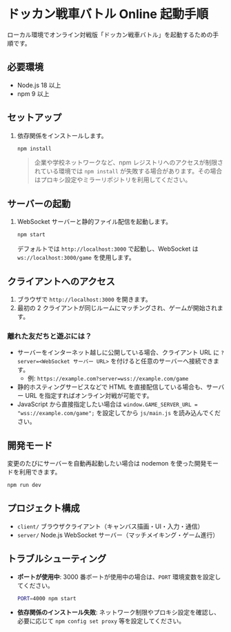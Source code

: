 # ドッカン戦車バトル Online 起動手順

ローカル環境でオンライン対戦版「ドッカン戦車バトル」を起動するための手順です。

## 必要環境
- Node.js 18 以上
- npm 9 以上

## セットアップ
1. 依存関係をインストールします。
   ```bash
   npm install
   ```
   > 企業や学校ネットワークなど、npm レジストリへのアクセスが制限されている環境では `npm install` が失敗する場合があります。その場合はプロキシ設定やミラーリポジトリを利用してください。

## サーバーの起動
1. WebSocket サーバーと静的ファイル配信を起動します。
   ```bash
   npm start
   ```
   デフォルトでは `http://localhost:3000` で起動し、WebSocket は `ws://localhost:3000/game` を使用します。

## クライアントへのアクセス
1. ブラウザで `http://localhost:3000` を開きます。
2. 最初の 2 クライアントが同じルームにマッチングされ、ゲームが開始されます。

### 離れた友だちと遊ぶには？
- サーバーをインターネット越しに公開している場合、クライアント URL に `?server=<WebSocket サーバー URL>` を付けると任意のサーバーへ接続できます。
  - 例: `https://example.com?server=wss://example.com/game`
- 静的ホスティングサービスなどで HTML を直接配信している場合も、サーバー URL を指定すればオンライン対戦が可能です。
- JavaScript から直接指定したい場合は `window.GAME_SERVER_URL = "wss://example.com/game";` を設定してから `js/main.js` を読み込んでください。

## 開発モード
変更のたびにサーバーを自動再起動したい場合は nodemon を使った開発モードを利用できます。
```bash
npm run dev
```

## プロジェクト構成
- `client/` ブラウザクライアント（キャンバス描画・UI・入力・通信）
- `server/` Node.js WebSocket サーバー（マッチメイキング・ゲーム進行）

## トラブルシューティング
- **ポートが使用中**: 3000 番ポートが使用中の場合は、`PORT` 環境変数を設定してください。
  ```bash
  PORT=4000 npm start
  ```
- **依存関係のインストール失敗**: ネットワーク制限やプロキシ設定を確認し、必要に応じて `npm config set proxy` 等を設定してください。

